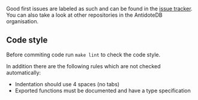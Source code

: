Good first issues are labeled as such and can be found in the [issue tracker](https://github.com/AntidoteDB/antidote/issues?q=is%3Aissue+is%3Aopen+label%3A%22good+first+issue%22).
You can also take a look at other repositories in the AntidoteDB organisation.

Code style
-----------

Before commiting code run `make lint` to check the code style.

In addition there are the following rules which are not checked automatically:

- Indentation should use 4 spaces (no tabs)
- Exported functions must be documented and have a type specification